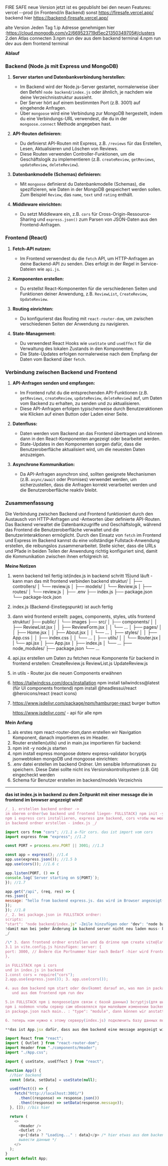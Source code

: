 FIRE SAFE
neue Version
jetzt ist es gepublisht
bei den neuen Features:
vercel --prod (in Frontend/in Backend)
sonst https://firesafe.vercel.app/
backend hier https://backend-firesafe.vercel.app/

alte Version Jeden Tag
1.ip Adresse genehmigen hier :https://cloud.mongodb.com/v2/669523719d5ec21350349705#/clusters
2.den Atlas connecten
3.npm run dev aus dem backend terminal
4.npm run dev aus dem frontend terminal

**Ablauf**

### Backend (Node.js mit Express und MongoDB)

1. **Server starten und Datenbankverbindung herstellen:**

   - Im Backend wird der Node.js-Server gestartet, normalerweise über den Befehl `node backend/index.js` oder ähnlich, je nachdem wie deine Verzeichnisstruktur aussieht.
   - Der Server hört auf einem bestimmten Port (z.B. 3001) auf eingehende Anfragen.
   - Über `mongoose` wird eine Verbindung zur MongoDB hergestellt, indem du eine Verbindungs-URL verwendest, die du in der `mongoose.connect` Methode angegeben hast.

2. **API-Routen definieren:**

   - Du definierst API-Routen mit Express, z.B. `/reviews` für das Erstellen, Lesen, Aktualisieren und Löschen von Reviews.
   - Diese Routen verwenden Controller-Funktionen, um die Geschäftslogik zu implementieren (z.B. `createReview`, `getReviews`, `updateReview`, `deleteReview`).

3. **Datenbankmodelle (Schemas) definieren:**

   - Mit `mongoose` definierst du Datenbankmodelle (Schemas), die spezifizieren, wie Daten in der MongoDB gespeichert werden sollen. Zum Beispiel `Review`, das `name`, `text` und `rating` enthält.

4. **Middleware einrichten:**
   - Du setzt Middleware ein, z.B. `cors` für Cross-Origin-Ressource-Sharing und `express.json()` zum Parsen von JSON-Daten aus den Frontend-Anfragen.

### Frontend (React)

1. **Fetch-API nutzen:**

   - Im Frontend verwendest du die `fetch` API, um HTTP-Anfragen an deine Backend-API zu senden. Dies erfolgt in der Regel in Service-Dateien wie `api.js`.

2. **Komponenten erstellen:**

   - Du erstellst React-Komponenten für die verschiedenen Seiten und Funktionen deiner Anwendung, z.B. `ReviewList`, `CreateReview`, `UpdateReview`.

3. **Routing einrichten:**

   - Du konfigurierst das Routing mit `react-router-dom`, um zwischen verschiedenen Seiten der Anwendung zu navigieren.

4. **State-Management:**
   - Du verwendest React Hooks wie `useState` und `useEffect` für die Verwaltung des lokalen Zustands in den Komponenten.
   - Die State-Updates erfolgen normalerweise nach dem Empfang der Daten vom Backend über `fetch`.

### Verbindung zwischen Backend und Frontend

1. **API-Anfragen senden und empfangen:**

   - Im Frontend rufst du die entsprechenden API-Funktionen (z.B. `getReviews`, `createReview`, `updateReview`, `deleteReview`) auf, um Daten vom Backend zu erhalten, zu senden und zu aktualisieren.
   - Diese API-Anfragen erfolgen typischerweise durch Benutzeraktionen wie Klicken auf einen Button oder Laden einer Seite.

2. **Datenfluss:**

   - Daten werden vom Backend an das Frontend übertragen und können dann in den React-Komponenten angezeigt oder bearbeitet werden.
   - State-Updates in den Komponenten sorgen dafür, dass die Benutzeroberfläche aktualisiert wird, um die neuesten Daten anzuzeigen.

3. **Asynchrone Kommunikation:**
   - Da API-Anfragen asynchron sind, sollten geeignete Mechanismen (z.B. `async/await` oder Promises) verwendet werden, um sicherzustellen, dass die Anfragen korrekt verarbeitet werden und die Benutzeroberfläche reaktiv bleibt.

### Zusammenfassung

Die Verbindung zwischen Backend und Frontend funktioniert durch den Austausch von HTTP-Anfragen und -Antworten über definierte API-Routen. Das Backend verwaltet die Datenbankzugriffe und Geschäftslogik, während das Frontend die Benutzeroberfläche verwaltet und die Benutzerinteraktionen ermöglicht. Durch den Einsatz von `fetch` im Frontend und Express im Backend kannst du eine vollständige Fullstack-Anwendung erstellen, die reibungslos zusammenarbeitet. Stelle sicher, dass die URLs und Pfade in beiden Teilen der Anwendung richtig konfiguriert sind, damit die Kommunikation zwischen ihnen erfolgreich ist.

**Meine Notizen**

1. wenn backend teil fertig ist(index.js in backend schritt 15)und läuft - kann man das mit frontend verbinden
   backend struktur/
   │
   ├── controllers/
   │ └── review.js
   │
   ├── models/
   │ └── Review.js
   │
   ├── routes/
   │ └── review.js
   │
   ├── .env
   ├── index.js
   ├── package.json
   └── package-lock.json
2. index.js (Backend-Einstiegspunkt) ist auch fertig
3. dann wird frontend erstellt: pages, components, styles, utils
   frontend struktur/
   ├── public/
   │ └── images
   ├── src/
   │ ├── components/
   │ │ ├── ReviewList.jsx
   │ │ ├── ReviewForm.jsx
   │ │ └── ...
   │ ├── pages/
   │ │ ├── Home.jsx
   │ │ ├── About.jsx
   │ │ └── ...
   │ ├── styles/
   │ │ ├── App.css
   │ │ ├── index.css
   │ │ └── ...
   │ ├── utils/
   │ │ └── Router.jsx
   | | └── api.jsx
   │ ├── App.jsx
   │ ├── index.js
   │ └── ...
   ├── node_modules/
   ├── package.json
   └── ...
4. api.jsx erstellen um Daten zu fetchen
   neue Komponente für backend in frontend erstellen:
   CreateReview.js
   ReviewList.js
   UpdateReview.js

5. in utils - Router.jsx die neuen Components erwähnen

6. https://tailwindcss.com/docs/installation
   npm install tailwindcss@latest (für UI components frontend)
   npm install @headlessui/react @heroicons/react (react icons)
7. https://www.jsdelivr.com/package/npm/hamburger-react
   burger button

   https://www.jsdelivr.com/ - api für alle npm

**Mein Anfang**

1. als erstes npm react-router-dom,dann erstellen wir Navigation Komponent, danach importieren es im Header.
2. Router erstellen(utils) und in main.jsx importieren
   für backend:
3. npm init -y node.js starten
4. npm install express mongoose dotenv express-validator bcryptjs jsonwebtoken
   mongoDB und mongoose einrichten:
5. .env datei erstellen im backend Ordner. Um sensible Informationen zu speichern. Diese Datei sollte nicht ins Versionskontrollsystem (z.B. Git) eingecheckt werden
6. Schema für Benutzer erstellen im backend/models Verzeichnis

---

**das ist index.js in backend zu dem Zeitpunkt mit einer message die in frontend im browser angezeigt wird!**

```javascript
/_ 1. erstellen backend ordner ->
im oberem ordner(wo backend und frontend liegen- FULLSTACK) npm init -y ->
npm i express cors installieren, express для backend, cors чтобы мы могли отправлять запросы с разных ip адресов ->
in backend ordner erstellen - index.js _/

import cors from "cors"; //1.1 a-für cors. das ist import vom cors
import express from "express"; //1.2

const PORT = process.env.PORT || 3001; //1.3

const app = express(); //1.4
app.use(express.json()); //1.5 b
app.use(cors()); //1.6 c

app.listen(PORT, () => {
console.log(`Server starting on ${PORT}`);
}); //1.7

app.get("/api", (req, res) => {
res.json({
message: "hello from backend express.js. das wird im Browser angezeigt(im Frontend)",
});
}); //1.8
/_ 2. bei package.json in FULLSTACK ordner:
scripts:
"start": "node backend/index.js" -Zeile hinzufügen oder "dev": "node backend/index.js"
!damit man bei jeder Änderung in backend server nicht neu laden muss- kann man anstatt node-> nodemon backend/index.js nutzen, dann wird es automatisch reloaded bei jeder Änderung
_/

/\* 3. dann frontend ordner erstellen und da drinne npm create vite@latest
3.1 in vite.config.js hinzufügen: server: {
port: 3000, // Ändere die Portnummer hier nach Bedarf -hier wird Frontend server laufen
},

in FULLSTACK npm i cors
und in index.js in backend
1.const cors = require("cors");
2.app.use(express.json()); 3. app.use(cors());

4. aus dem backend npm start oder dev(kommt darauf an, was man in package.json in scripts hat )
   und aus dem frontend npm run dev

5.in FULLSTACK npm i mongoose(для связи с базой данных) bcryptjs(для шифрования пароля) dotenv(для переменных dotenv) jsonwebtoken(для регистрации, для получения tokena)
npm i nodemon чтобы сервер сам обновлялся при малейшем изменении backenda
in package.json nach main.. : "type": "module", dann können wir anstatt require -(const cors = require("cors");) - import nutzen

6. теперь нам нужно к этому серверу(index.js) подключить базу данных mongoDB\*/

**das ist App.jsx dafür, dass aus dem backend eine message angezeigt wird**
```

```javascript
import React from "react";
import { Outlet } from "react-router-dom";
import Header from "./components/Header";
import "./App.css";

import { useState, useEffect } from "react";

function App() {
  //hier backend
  const [data, setData] = useState(null);

  useEffect(() => {
    fetch("http://localhost:3001/")
      .then((response) => response.json())
      .then((response) => setData(response.message));
  }, []); //bis hier

  return (
    <>
      <Header />
      <Outlet />
      <p>{!data ? "Loading..." : data}</p> /* hier etwas aus dem backend zeigen,
      вывести данные */
    </>
  );
}
export default App;
```

